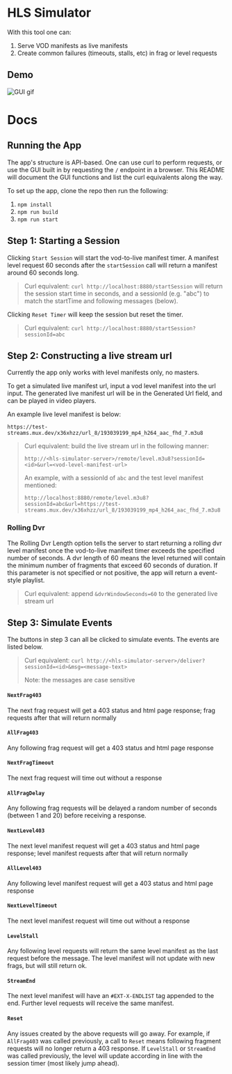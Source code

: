 # HLS Simulator

With this tool one can:
1. Serve VOD manifests as live manifests
1. Create common failures (timeouts, stalls, etc) in frag or level requests 

## Demo

![GUI gif](./demo.gif)

# Docs
## Running the App

The app's structure is API-based. One can use curl to perform requests, or use the GUI built in by requesting the `/` endpoint in a browser. This README will document the GUI functions and list the curl equivalents along the way.

To set up the app, clone the repo then run the following:

1. `npm install`
2. `npm run build`
3. `npm run start`

## Step 1: Starting a Session

Clicking `Start Session` will start the vod-to-live manifest timer. A manifest level request 60 seconds after the `startSession` call will return a manifest around 60 seconds long.

> Curl equivalent: `curl http://localhost:8880/startSession` will return the session start time in seconds, and a sessionId (e.g. "abc") to match the startTime and following messages (below).

Clicking `Reset Timer` will keep the session but reset the timer.

> Curl equivalent: `curl http://localhost:8880/startSession?sessionId=abc`


## Step 2: Constructing a live stream url

Currently the app only works with level manifests only, no masters. 

To get a simulated live manifest url, input a vod level manifest into the url input. The generated live manifest url will be in the Generated Url field, and can be played in video players.

An example live level manifest is below:

`https://test-streams.mux.dev/x36xhzz/url_8/193039199_mp4_h264_aac_fhd_7.m3u8` 


> Curl equivalent: build the live stream url in the following manner:
>
> `http://<hls-simulator-server>/remote/level.m3u8?sessionId=<id>&url=<vod-level-manifest-url>`
> 
> An example, with a sessionId of `abc` and the test level manifest mentioned:
>
> `http://localhost:8880/remote/level.m3u8?sessionId=abc&url=https://test-streams.mux.dev/x36xhzz/url_8/193039199_mp4_h264_aac_fhd_7.m3u8`


### Rolling Dvr

The Rolling Dvr Length option tells the server to start returning a rolling dvr level manifest once the vod-to-live manifest timer exceeds the specified number of seconds. A dvr length of 60 means the level returned will contain the minimum number of fragments that exceed 60 seconds of duration. If this parameter is not specified or not positive, the app will return a event-style playlist.

> Curl equivalent: append `&dvrWindowSeconds=60` to the generated live stream url

## Step 3: Simulate Events

The buttons in step 3 can all be clicked to simulate events. The events are listed below.


> Curl equivalent: `curl http://<hls-simulator-server>/deliver?sessionId=<id>&msg=<message-text>`
>
> Note: the messages are case sensitive

#### `NextFrag403`

The next frag request will get a 403 status and html page response; frag requests after that will return normally

#### `AllFrag403`

Any following frag request will get a 403 status and html page response

#### `NextFragTimeout`

The next frag request will time out without a response

#### `AllFragDelay`

Any following frag requests will be delayed a random number of seconds (between 1 and 20) before receiving a response.

#### `NextLevel403`

The next level manifest request will get a 403 status and html page response; level manifest requests after that will return normally

#### `AllLevel403`

Any following level manifest request will get a 403 status and html page response

#### `NextLevelTimeout`

The next level manifest request will time out without a response

#### `LevelStall`

Any following level requests will return the same level manifest as the last request before the message. The level manifest will not update with new frags, but will still return ok.

#### `StreamEnd`

The next level manifest will have an `#EXT-X-ENDLIST` tag appended to the end. Further level requests will receive the same manifest.

#### `Reset`

Any issues created by the above requests will go away. For example, if `AllFrag403` was called previously, a call to `Reset` means following fragment requests will no longer return a 403 response. If `LevelStall` or `StreamEnd` was called previously, the level will update according in line with the session timer (most likely jump ahead).
